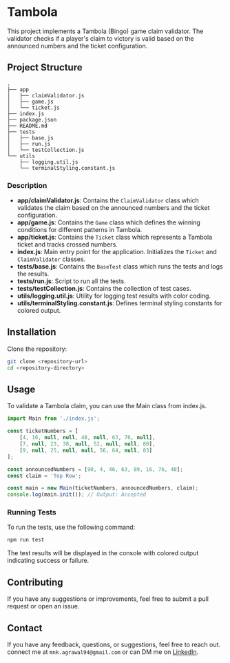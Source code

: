 # Tambola

This project implements a Tambola (Bingo) game claim validator. The validator checks if a player's claim to victory is valid based on the announced numbers and the ticket configuration.

## Project Structure

```
.
├── app
│   ├── claimValidator.js
│   ├── game.js
│   └── ticket.js
├── index.js
├── package.json
├── README.md
├── tests
│   ├── base.js
│   ├── run.js
│   └── testCollection.js
└── utils
    ├── logging.util.js
    └── terminalStyling.constant.js
```


### Description

- **app/claimValidator.js**: Contains the `ClaimValidator` class which validates the claim based on the announced numbers and the ticket configuration.
- **app/game.js**: Contains the `Game` class which defines the winning conditions for different patterns in Tambola.
- **app/ticket.js**: Contains the `Ticket` class which represents a Tambola ticket and tracks crossed numbers.
- **index.js**: Main entry point for the application. Initializes the `Ticket` and `ClaimValidator` classes.
- **tests/base.js**: Contains the `BaseTest` class which runs the tests and logs the results.
- **tests/run.js**: Script to run all the tests.
- **tests/testCollection.js**: Contains the collection of test cases.
- **utils/logging.util.js**: Utility for logging test results with color coding.
- **utils/terminalStyling.constant.js**: Defines terminal styling constants for colored output.

## Installation

Clone the repository:

```sh
git clone <repository-url>
cd <repository-directory>
```


## Usage
To validate a Tambola claim, you can use the Main class from index.js.

```js
import Main from './index.js';

const ticketNumbers = [
    [4, 16, null, null, 48, null, 63, 76, null],
    [7, null, 23, 38, null, 52, null, null, 80],
    [9, null, 25, null, null, 56, 64, null, 83]
];

const announcedNumbers = [90, 4, 46, 63, 89, 16, 76, 48];
const claim = 'Top Row';

const main = new Main(ticketNumbers, announcedNumbers, claim);
console.log(main.init()); // Output: Accepted
```

### Running Tests

To run the tests, use the following command:

```sh
npm run test
```

The test results will be displayed in the console with colored output indicating success or failure.

## Contributing
If you have any suggestions or improvements, feel free to submit a pull request or open an issue.

## Contact
If you have any feedback, questions, or suggestions, feel free to reach out.
connect me at `mnk.agrawal94@gmail.com` or can DM me on [LinkedIn](https://www.linkedin.com/in/er-mayank/).